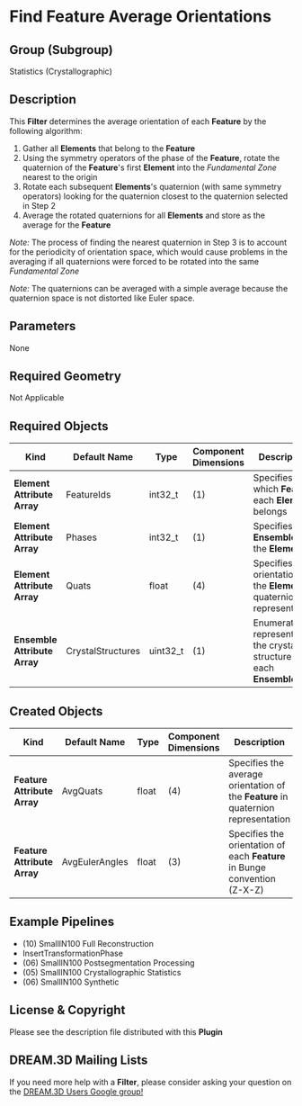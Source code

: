# Find Feature Average Orientations 


## Group (Subgroup) ##

Statistics (Crystallographic)

## Description ##

This **Filter** determines the average orientation of each **Feature** by the following algorithm:

1. Gather all **Elements** that belong to the **Feature**
2. Using the symmetry operators of the phase of the **Feature**, rotate the quaternion of the **Feature**'s first **Element** into the *Fundamental Zone* nearest to the origin
3. Rotate each subsequent **Elements**'s quaternion (with same symmetry operators) looking for the quaternion closest to the quaternion selected in Step 2
4. Average the rotated quaternions for all **Elements** and store as the average for the **Feature**

*Note:* The process of finding the nearest quaternion in Step 3 is to account for the periodicity of orientation space, which would cause problems in the averaging if all quaternions were forced to be rotated into the same *Fundamental Zone*

*Note:* The quaternions can be averaged with a simple average because the quaternion space is not distorted like Euler space.

## Parameters ##

None

## Required Geometry ##

Not Applicable

## Required Objects ##

| Kind | Default Name | Type | Component Dimensions | Description |
|------|--------------|------|----------------------|-------------|
| **Element Attribute Array** | FeatureIds | int32_t | (1) | Specifies to which **Feature** each **Element** belongs |
| **Element Attribute Array** | Phases | int32_t | (1) | Specifies the **Ensemble** of the **Element** |
| **Element Attribute Array** | Quats | float | (4) | Specifies the orientation of the **Element** in quaternion representation |
| **Ensemble Attribute Array** | CrystalStructures | uint32_t | (1) | Enumeration representing the crystal structure for each **Ensemble** |

## Created Objects ##

| Kind | Default Name | Type | Component Dimensions | Description |
|------|--------------|------|----------------------|-------------|
| **Feature Attribute Array** | AvgQuats | float | (4) | Specifies the average orientation of the **Feature** in quaternion representation |
| **Feature Attribute Array** | AvgEulerAngles | float | (3) | Specifies the orientation of each **Feature** in Bunge convention (Z-X-Z) |


## Example Pipelines ##

+ (10) SmallIN100 Full Reconstruction
+ InsertTransformationPhase
+ (06) SmallIN100 Postsegmentation Processing
+ (05) SmallIN100 Crystallographic Statistics
+ (06) SmallIN100 Synthetic

## License & Copyright ##

Please see the description file distributed with this **Plugin**

## DREAM.3D Mailing Lists ##

If you need more help with a **Filter**, please consider asking your question on the [DREAM.3D Users Google group!](https://groups.google.com/forum/?hl=en#!forum/dream3d-users)


